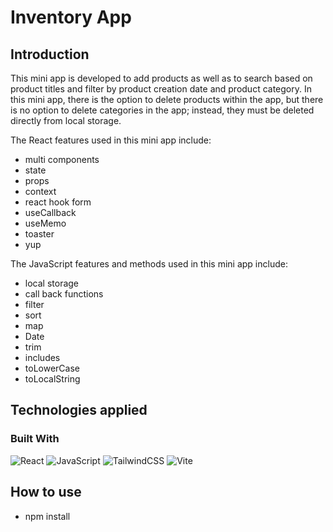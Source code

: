 # Inventory App  




## Introduction
This mini app is developed  to add products as well as to search based on product titles and filter by product creation date and product category.
In this mini app, there is the option to delete products within the app, but there is no option to delete categories in the app; instead, they must be deleted directly from local storage.

The React features used in this mini app include: 
- multi components
- state
-  props
- context
- react hook form
- useCallback
- useMemo
- toaster
- yup
  
The JavaScript features and methods used in this mini app include: 
- local storage
- call back functions
- filter
- sort
- map
- Date
- trim
- includes
- toLowerCase
- toLocalString

## Technologies applied 
### Built With
![React](https://img.shields.io/badge/react-%2320232a.svg?style=for-the-badge&logo=react&logoColor=%2361DAFB)
![JavaScript](https://img.shields.io/badge/javascript-%23323330.svg?style=for-the-badge&logo=javascript&logoColor=%23F7DF1E)
![TailwindCSS](https://img.shields.io/badge/tailwindcss-%2338B2AC.svg?style=for-the-badge&logo=tailwind-css&logoColor=white)
![Vite](https://img.shields.io/badge/vite-%23646CFF.svg?style=for-the-badge&logo=vite&logoColor=white)



## How to use
- npm install 

